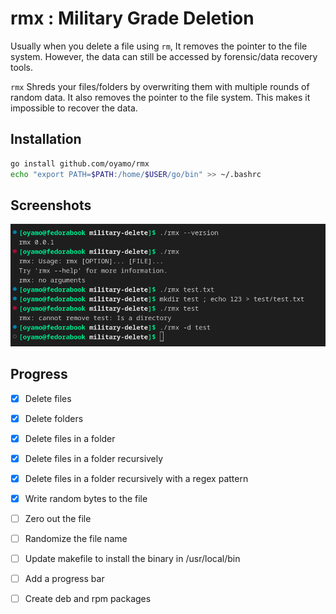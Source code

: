 # rmx : Military Grade Deletion
Usually when you delete a file using `rm`, It removes the pointer to the file system. However, the data can still be accessed by forensic/data recovery tools.

`rmx` Shreds your files/folders by overwriting them with multiple rounds of random data. It also removes the pointer to the file system. This makes it impossible to recover the data.

## Installation
```bash
go install github.com/oyamo/rmx
echo "export PATH=$PATH:/home/$USER/go/bin" >> ~/.bashrc
```

## Screenshots
![rmx](assets/Screenshot%20from%202022-10-21%2016-45-05.png)

## Progress
- [x] Delete files
- [x] Delete folders
- [x] Delete files in a folder
- [x] Delete files in a folder recursively
- [x] Delete files in a folder recursively with a regex pattern
- [x] Write random bytes to the file
- [ ] Zero out the file
- [ ] Randomize the file name
- [ ] Update makefile to install the binary in /usr/local/bin
- [ ] Add a progress bar
- [ ] Create deb and rpm packages

